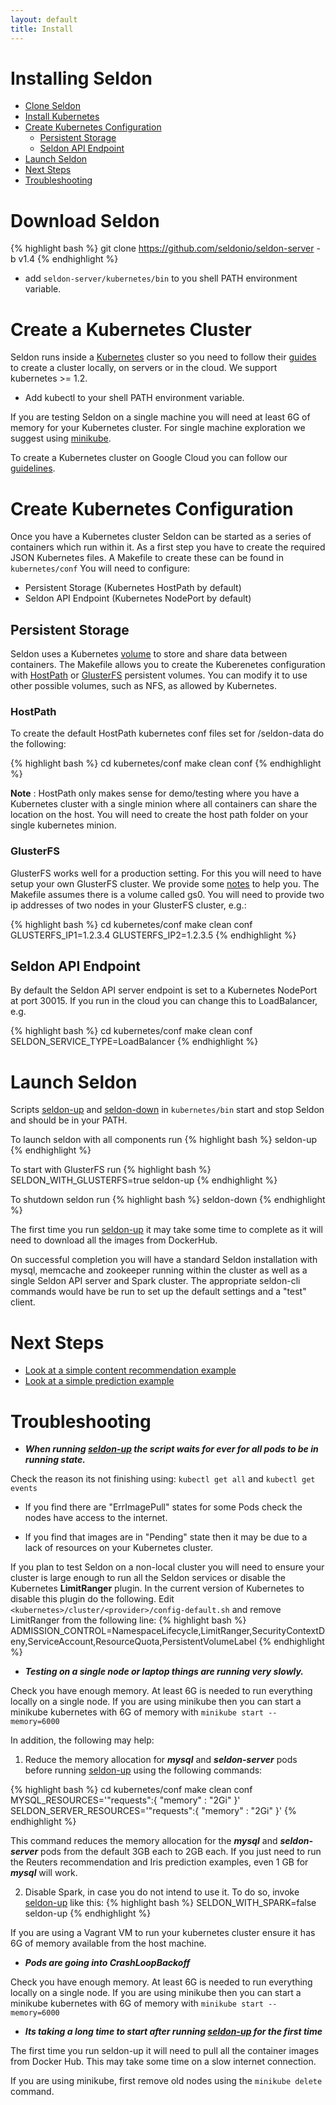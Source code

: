 ```yaml
---
layout: default
title: Install
---
```


# Installing Seldon

 * [Clone Seldon](#clone)
 * [Install Kubernetes](#install-kubernetes)
 * [Create Kubernetes Configuration](#configure)
     * [Persistent Storage](#storage)
     * [Seldon API Endpoint](#endpoint)
 * [Launch Seldon](#launch)
 * [Next Steps](#next-steps)
 * [Troubleshooting](#troubleshooting)

# Download Seldon<a name="clone"></a>

{% highlight bash %}
git clone https://github.com/seldonio/seldon-server -b v1.4
{% endhighlight %}

  * add ```seldon-server/kubernetes/bin``` to you shell PATH environment variable.

# Create a Kubernetes Cluster<a name="install-kubernetes"></a>

Seldon runs inside a [Kubernetes](http://kubernetes.io) cluster so you need to follow their [guides](http://kubernetes.io/docs) to create a cluster locally, on servers or in the cloud. We support kubernetes >= 1.2.

   * Add kubectl to your shell PATH environment variable.

If you are testing Seldon on a single machine you will need at least 6G of memory for your Kubernetes cluster. For single machine exploration we suggest using [minikube](https://github.com/kubernetes/minikube). 

To create a Kubernetes cluster on Google Cloud you can follow our [guidelines](http://docs.seldon.io/kubernetes-google-cloud.html).

# Create Kubernetes Configuration<a name="configure"></a>

Once you have a Kubernetes cluster Seldon can be started as a series of containers which run within it. As a first step you have to create the required JSON Kubernetes files. A Makefile to create these can be found in ```kubernetes/conf``` You will need to configure:

 * Persistent Storage (Kubernetes HostPath by default)
 * Seldon API Endpoint (Kubernetes NodePort by default)

## Persistent Storage<a name="storage"></a>
Seldon uses a Kubernetes [volume](http://kubernetes.io/docs/user-guide/volumes/) to store and share data between containers. The Makefile allows you to create the Kuberenetes configuration with [HostPath](http://kubernetes.io/docs/user-guide/volumes/#hostpath) or [GlusterFS](http://kubernetes.io/docs/user-guide/volumes/#glusterfs) persistent volumes. You can modify it to use other possible volumes, such as NFS, as allowed by Kubernetes.

### HostPath
To create the default HostPath kubernetes conf files set for /seldon-data do the following:

{% highlight bash %}
 cd kubernetes/conf
 make clean conf
{% endhighlight %}

   **Note** : HostPath only makes sense for demo/testing where you have a Kubernetes cluster with a single minion where all containers can share the location on the host. You will need to create the host path folder on your single kubernetes minion.

### GlusterFS
GlusterFS works well for a production setting. For this you will need to have setup your own GlusterFS cluster. We provide some [notes](glusterfs.html) to help you. The Makefile assumes there is a volume called gs0. You will need to provide two ip addresses of two nodes in your GlusterFS cluster, e.g.:

{% highlight bash %}
 cd kubernetes/conf
 make clean conf GLUSTERFS_IP1=1.2.3.4 GLUSTERFS_IP2=1.2.3.5
{% endhighlight %}

## Seldon API Endpoint<a name="endpoint"></a>
By default the Seldon API server endpoint is set to a Kubernetes NodePort at port 30015. If you run in the cloud you can change this to LoadBalancer, e.g.

{% highlight bash %}
 cd kubernetes/conf
 make clean conf SELDON_SERVICE_TYPE=LoadBalancer
{% endhighlight %}



# Launch Seldon<a name="launch"></a>
Scripts [seldon-up](scripts.html#seldon-up) and [seldon-down](scripts.html/#seldon-down) in ```kubernetes/bin``` start and stop Seldon and should be in your PATH.

To launch seldon with all components run
{% highlight bash %}
seldon-up
{% endhighlight %}

To start with GlusterFS run 
{% highlight bash %}
SELDON_WITH_GLUSTERFS=true seldon-up
{% endhighlight %}

To shutdown seldon run
{% highlight bash %}
seldon-down
{% endhighlight %}

The first time you run [seldon-up](scripts.html#seldon-up) it may take some time to complete as it will need to download all the images from DockerHub.

On successful completion you will have a standard Seldon installation with mysql, memcache and zookeeper running within the cluster as well as a single Seldon API server and Spark cluster. The appropriate seldon-cli commands would have be run to set up the default settings and a "test" client.

# Next Steps<a name="next-steps"></a>

 * [Look at a simple content recommendation example](content-recommendation-example.html)
 * [Look at a simple prediction example](prediction-example.html)

# Troubleshooting<a name="troubleshooting"></a>

 * ***When running [seldon-up](scripts.html#seldon-up) the script waits for ever for all pods to be in running state.***

Check the reason its not finishing using: ```kubectl get all``` and ```kubectl get events```

 * If you find there are "ErrImagePull" states for some Pods check the nodes have access to the internet.

 * If you find that images are in "Pending" state then it may be due to a lack of resources on your Kubernetes cluster.

If you plan to test Seldon on a non-local cluster you will need to ensure your cluster is large enough to run all the Seldon services or disable the Kubernetes **LimitRanger** plugin. In the current version of Kubernetes to disable this plugin do the following. Edit ```<kubernetes>/cluster/<provider>/config-default.sh``` and remove LimitRanger from the following line:
{% highlight bash %}
ADMISSION_CONTROL=NamespaceLifecycle,LimitRanger,SecurityContextDeny,ServiceAccount,ResourceQuota,PersistentVolumeLabel
{% endhighlight %}

 * ***Testing on a single node or laptop things are running very slowly.***

Check you have enough memory. At least 6G is needed to run everything locally on a single node. If you are using minikube then you can start a minikube kubernetes with 6G of memory with ```minikube start --memory=6000```

In addition, the following may help:

1. Reduce the memory allocation for ***mysql*** and ***seldon-server*** pods before running [seldon-up](scripts.html#seldon-up) using the following commands:

{% highlight bash %}
 cd kubernetes/conf
 make clean conf MYSQL_RESOURCES='"requests":{ "memory" : "2Gi" }' SELDON_SERVER_RESOURCES='"requests":{ "memory" : "2Gi" }'
{% endhighlight %}

This command reduces the memory allocation for the ***mysql*** and ***seldon-server*** pods from the default 3GB each to 2GB each. If you just need to run the Reuters recommendation and Iris prediction examples, even 1 GB for ***mysql*** will work.

2. Disable Spark, in case you do not intend to use it. To do so, invoke [seldon-up](scripts.html#seldon-up) like this:
{% highlight bash %}
SELDON_WITH_SPARK=false seldon-up
{% endhighlight %}

If you are using a Vagrant VM to run your kubernetes cluster ensure it has 6G of memory available from the host machine.

 * ***Pods are going into CrashLoopBackoff***

Check you have enough memory. At least 6G is needed to run everything locally on a single node. If you are using minikube then you can start a minikube kubernetes with 6G of memory with ```minikube start --memory=6000```

 * ***Its taking a long time to start after running [seldon-up](scripts.html#seldon-up) for the first time***

The first time you run seldon-up it will need to pull all the container images from Docker Hub. This may take some time on a slow internet connection.

If you are using minikube, first remove old nodes using the ```minikube delete``` command.
